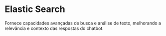 # Elastic Search

Fornece capacidades avançadas de busca e análise de texto, melhorando a relevância e contexto das respostas do chatbot.